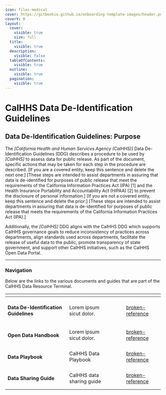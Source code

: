 ```yaml
---
icon: files-medical
cover: https://gitbookio.github.io/onboarding-template-images/header.png
coverY: 0
layout:
  cover:
    visible: true
    size: full
  title:
    visible: true
  description:
    visible: false
  tableOfContents:
    visible: true
  outline:
    visible: true
  pagination:
    visible: true
---
```


# CalHHS Data De-Identification Guidelines

## Data De-Identification Guidelines: Purpose

The _\[California Health and Human Services Agency (CalHHS)]_ Data De-Identification Guidelines (DDG) describes a procedure to be used by _\[CalHHS]_ to assess data for public release. As part of the document, specific actions that may be taken for each step in the procedure are described. \[If you are a covered entity, keep this sentence and delete the next one:] \[These steps are intended to assist departments in assuring that data is de-identified for purposes of public release that meet the requirements of the California Information Practices Act (IPA) \[1] and the Health Insurance Portability and Accountability Act (HIPAA) \[2] to prevent the disclosure of personal information.] \[If you are not a covered entity, keep this sentence and delete the prior:] \[These steps are intended to assist departments in assuring that data is de-identified for purposes of public release that meets the requirements of the California Information Practices Act (IPA).]

Additionally, the _\[CalHHS]_ DDG aligns with the CalHHS DDG which supports CalHHS governance goals to reduce inconsistency of practices across departments, align standards used across departments, facilitate the release of useful data to the public, promote transparency of state government, and support other CalHHS initiatives, such as the CalHHS Open Data Portal.

***

### Navigation

Below are the links to the various documents and guides that are part of the CalHHS Data Resource Terminal.

<table data-view="cards"><thead><tr><th></th><th></th><th data-hidden data-card-cover data-type="files"></th><th data-hidden></th><th data-hidden data-card-target data-type="content-ref"></th></tr></thead><tbody><tr><td><h4><strong>Data De-Identification Guidelines</strong></h4></td><td>Lorem ipsum sicut dolor.</td><td></td><td></td><td><a href="../ddg/broken-reference/">broken-reference</a></td></tr><tr><td><h4><strong>Open Data Handbook</strong></h4></td><td>Lorem ipsum sicut dolor.</td><td></td><td></td><td><a href="../ddg/broken-reference/">broken-reference</a></td></tr><tr><td><h4>Data Playbook</h4></td><td>CalHHS Data Playbook</td><td></td><td></td><td><a href="../ddg/broken-reference/">broken-reference</a></td></tr><tr><td><h4>Data Sharing Guide</h4></td><td>CalHHS data sharing guide</td><td></td><td></td><td><a href="../ddg/broken-reference/">broken-reference</a></td></tr></tbody></table>
